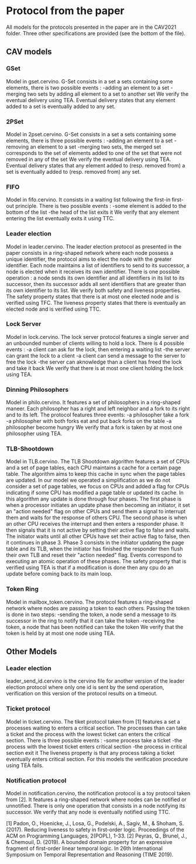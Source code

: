 # Protocol from the paper

All models for the protocols presented in the paper are in the CAV2021 folder. Three other specifications are provided (see the bottom of the file).

## CAV models
### GSet
Model in gset.cervino. G-Set consists in a set a sets containing some elements, there is two possible events :
	-adding an element to a set
	-merging two sets by adding all element to a set to another set
We verify the eventual delivery using TEA. Eventual delivery states that any element added to a set is eventually added to any set.

### 2PSet
Model in 2pset.cervino. G-Set consists in a set a sets containing some elements, there is three possible events :
	-adding an element to a set
	-removing an element to a set
	-merging two sets, the merged set corresponds to the set of elements added to one of the set that were not removed in any of the set
We verify the eventual delivery using TEA. Eventual delivery states that any element added to (resp. removed from) a set is eventually added to (resp. removed from) any set.


### FIFO
Model in fifo.cervino. It consists in a waiting list following the first-in first-out principle. There is two possible events :
	-some element is added to the bottom of the list
	-the head of the list exits it
We verify that any element entering the list eventually exits it using TTC.


### Leader election

Model in leader.cervino. The leader election protocol as presented in the paper consists in a ring-shaped network where each node possess a unique identifier, the protocol aims to elect the node with the greater identifier. Each node maintains a list of identifiers to send to its successor, a node is elected when it receives its own identifier. There is one possible operation : a node sends its own identifier and all identifiers in its list to its successor, then its successor adds all sent identifiers that are greater than its own identifier to its list.
We verify both safety and liveness properties. The safety property states that there is at most one elected node and is verified using TFC. The liveness property states that there is eventually an elected node and is verified using TTC.




### Lock Server
Model in lock.cervino. The lock server protocol features a single server and an unbounded number
of clients willing to hold a lock. There is 4 possible events :
	-a client can ask for the lock, then entering a waiting list
	-the server can grant the lock to a client
	-a client can send a message to the server to free the lock
	-the server can aknowledge than a client has freed the lock and take it back
We verify that there is at most one client holding the lock using TEA.

### Dinning Philosophers
Model in philo.cervino. It features a set of philosophers in a ring-shaped maneer. Each philosopher has a right and left neighbor and a fork to its right and to its left. The protocol features three events:
	-a philosopher take a fork
	-a philosopher with both forks eat and put back forks on the table
	-a philosopher become hungry
We verify that a fork is taken by at most one philosopher using TEA.

### TLB-Shootdown
Model in TLB.cervino. The TLB Shootdown algorithm features a set of CPUs and a set of page tables, each CPU maintains a cache for a certain page table. The algorithm aims to keep this cache in sync when the page tables are updated. In our model we operated a simplification as we do not consider a set of page tables, we focus on CPUs and added a flag for CPUs indicating if some CPU has modified a page table or updated its cache.
In this algorithm any update is done through four phases.
The first phase is when a processor initiates an update phase then becoming an initiator, it set an "action needed" flag on other CPUs and send them a signal to interrupt them and waits for the response of others CPU. The second phase is when an other CPU receives the interrupt and then enters a responder phase. It then signals that it is not active by setting their active flag to false and waits. The initiator waits until all other CPUs have set their active flag to false, then it continues in phase 3. Phase 3 consists in the initiator updating the page table and its TLB, when the initiator has finished the responder then flush their own TLB and reset their "action needed" flag. Events correspond to executing an atomic operation of these phases. The safety property that is verified using TEA is that if a modification is done then any cpu do an update before coming back to its main loop.

### Token Ring
Model in mailbox_token.cervino. The protocol features a ring-shaped network where nodes are passing a token to each others. Passing the token is done in two steps:
	-sending the token, a node send a message to its successor in the ring to notify that it can take the token
	-receiving the token, a node that has been notified can take the token
We verify that the token is held by at most one node using TEA.


## Other Models

### Leader election
leader_send_id.cervino is the cervino file for another version of the leader election protocol where only one id is sent by the send operation, verification on this version of the protocol results on a timeout.

### Ticket protocol
Model in ticket.cervino. The tiket protocol taken from [1] features a set a processes waiting to enters a critical section. The processes than can take a ticket and the process with the lowest ticket can enters the critical section. There is three possible events :
	-some process take a ticket
	-the process with the lowest ticket enters critical section
	-the process in critical section exit it
The liveness property is that any process taking a ticket eventually enters critical section. For this models the verification procedure using TEA fails.

### Notification protocol
Model in notification.cervino, the notification protocol is a toy protocol taken from [2]. It features a ring-shaped network where nodes can be notified or unnotified. There is only one operation that consists in a node notifying its successor. We verify that any node is eventually notified using TTC.


[1] Padon, O., Hoenicke, J., Losa, G., Podelski, A., Sagiv, M., & Shoham, S. (2017). Reducing liveness to safety in first-order logic. Proceedings of the ACM on Programming Languages, 2(POPL), 1-33.
[2] Peyras, Q., Brunel, J., & Chemouil, D. (2019). A bounded domain property for an expressive fragment of first-order linear temporal logic. In 26th International Symposium on Temporal Representation and Reasoning (TIME 2019).

